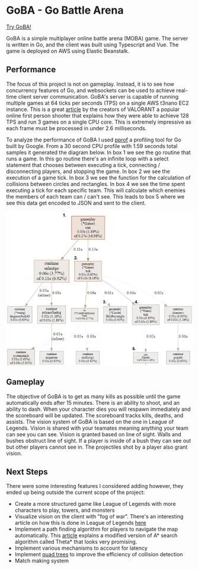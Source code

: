 # GoBA - Go Battle Arena

[Try GoBA!](http://goba-env.eba-hiw6diij.ca-central-1.elasticbeanstalk.com/game)

GoBA is a simple multiplayer online battle arena (MOBA) game. The server is written in Go, and the client was built using Typescript and Vue. The game is deployed on AWS using Elastic Beanstalk.

## Performance

The focus of this project is not on gameplay. Instead, it is to see how concurrency features of Go, and websockets can be used to achieve real-time client server communication. GoBA's server is capable of running multiple games at 64 ticks per seconds (TPS) on a single AWS t3nano EC2 instance. This is a great [article](https://technology.riotgames.com/news/valorants-128-tick-servers) by the creators of VALORANT a popular online first person shooter that explains how they were able to achieve 128 TPS and run 3 games on a single CPU core. This is extremely impressive as each frame must be processed in under 2.6 milliseconds.

To analyze the performance of GoBA I used [pprof](https://github.com/google/pprof) a profiling tool for Go built by Google. From a 30 second CPU profile with 1.59 seconds total samples it generated the diagram below. In box 1 we see the go routine that runs a game. In this go routine there's an infinite loop with a select statement that chooses between executing a tick, connecting / disconnecting players, and stopping the game. In box 2 we see the execution of a game tick. In box 3 we see the function for the calculation of collisions between circles and rectangles. In box 4 we see the time spent executing a tick for each specific team. This will calculate which enemies the members of each team can / can't see. This leads to box 5 where we see this data get encoded to JSON and sent to the client.

![pprof](./client/screenshots/profile1-diagram.png)

## Gameplay

The objective of GoBA is to get as many kills as possible until the game automatically ends after 15 minutes. There is an ability to shoot, and an ability to dash. When your character dies you will respawn immediately and the scoreboard will be updated. The scoreboard tracks kills, deaths, and assists. The vision system of GoBA is based on the one in League of Legends. Vision is shared with your teamates meaning anything your team can see you can see. Vision is granted based on line of sight. Walls and bushes obstruct line of sight. If a player is inside of a bush they can see out but other players cannot see in. The projectiles shot by a player also grant vision.

## Next Steps

There were some interesting features I considered adding however, they ended up being outside the current scope of the project:

- Create a more structured game like League of Legends with more characters to play, towers, and monsters
- Visualize vision on the client with "fog of war". There's an interesting article on how this is done in League of Legends [here](https://technology.riotgames.com/news/story-fog-and-war)
- Implement a path finding algorithm for players to navigate the map automatically. This [article](https://www.researchgate.net/publication/315456384_Applying_Theta_in_Modern_Game) explains a modified version of A\* search algorithm called Theta\* that looks very promising.
- Implement various mechanisms to account for latency
- Implement [quad trees](https://en.wikipedia.org/wiki/Quadtree) to improve the efficiency of collision detection
- Match making system
